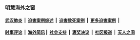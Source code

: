 
### 明慧海外之窗

####  [武汉肺炎](indexes/365.md?t=05220201) &nbsp;|&nbsp;  [迫害案例综述](indexes/328.md?t=05220201) &nbsp;|&nbsp; [迫害致死案例](indexes/277.md?t=05220201)  &nbsp;|&nbsp; [更多迫害案例](indexes/81.md?t=05220201)  &nbsp;|&nbsp; 
####  [时事评论](indexes/19.md?t=05220201) &nbsp;|&nbsp; [海外简讯](indexes/245.md?t=05220201)&nbsp;|&nbsp;  [社会支持](indexes/140.md?t=05220201) &nbsp;|&nbsp; [褒奖决议](indexes/282.md?t=05220201) &nbsp;|&nbsp; [社区报道](indexes/91.md?t=05220201)  &nbsp;|&nbsp; [天人之间](indexes/78.md?t=05220201) 

